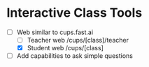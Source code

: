 # Interactive Class Tools

- [ ] Web similar to cups.fast.ai
	- [ ] Teacher web /cups/[class]/teacher
	- [x] Student web /cups/[class]
- [ ] Add capabilities to ask simple questions
